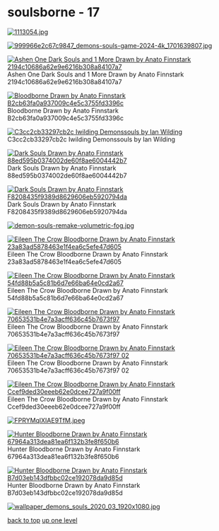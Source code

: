# soulsborne - 17
[![1113054.jpg](https://raw.githubusercontent.com/buckmanc/Wallpapers/main/mobile/soulsborne/1113054.jpg "1113054.jpg")](https://raw.githubusercontent.com/buckmanc/Wallpapers/main/mobile/soulsborne/1113054.jpg)

[![999966e2c67c9847_demons-souls-game-2024-4k_1701639807.jpg](https://raw.githubusercontent.com/buckmanc/Wallpapers/main/mobile/soulsborne/999966e2c67c9847_demons-souls-game-2024-4k_1701639807.jpg "999966e2c67c9847_demons-souls-game-2024-4k_1701639807.jpg")](https://raw.githubusercontent.com/buckmanc/Wallpapers/main/mobile/soulsborne/999966e2c67c9847_demons-souls-game-2024-4k_1701639807.jpg)

[![ Ashen One Dark Souls and 1 More Drawn by Anato Finnstark 2194c10686a62e9e6216b308a84107a7](https://raw.githubusercontent.com/buckmanc/Wallpapers/main/mobile/soulsborne/__ashen_one_dark_souls_and_1_more_drawn_by_anato_finnstark__2194c10686a62e9e6216b308a84107a7.png " Ashen One Dark Souls and 1 More Drawn by Anato Finnstark 2194c10686a62e9e6216b308a84107a7")](https://raw.githubusercontent.com/buckmanc/Wallpapers/main/mobile/soulsborne/__ashen_one_dark_souls_and_1_more_drawn_by_anato_finnstark__2194c10686a62e9e6216b308a84107a7.png)\
 Ashen One Dark Souls and 1 More Drawn by Anato Finnstark 2194c10686a62e9e6216b308a84107a7

[![ Bloodborne Drawn by Anato Finnstark B2cb63fa0a937009c4e5c3755fd3396c](https://raw.githubusercontent.com/buckmanc/Wallpapers/main/mobile/soulsborne/__bloodborne_drawn_by_anato_finnstark__b2cb63fa0a937009c4e5c3755fd3396c.png " Bloodborne Drawn by Anato Finnstark B2cb63fa0a937009c4e5c3755fd3396c")](https://raw.githubusercontent.com/buckmanc/Wallpapers/main/mobile/soulsborne/__bloodborne_drawn_by_anato_finnstark__b2cb63fa0a937009c4e5c3755fd3396c.png)\
 Bloodborne Drawn by Anato Finnstark B2cb63fa0a937009c4e5c3755fd3396c

[![C3cc2cb33297cb2c Iwilding Demonssouls by Ian Wilding](https://raw.githubusercontent.com/buckmanc/Wallpapers/main/mobile/soulsborne/c3cc2cb33297cb2c_iwilding_demonssouls_by_ian_wilding.jpg "C3cc2cb33297cb2c Iwilding Demonssouls by Ian Wilding")](https://raw.githubusercontent.com/buckmanc/Wallpapers/main/mobile/soulsborne/c3cc2cb33297cb2c_iwilding_demonssouls_by_ian_wilding.jpg)\
C3cc2cb33297cb2c Iwilding Demonssouls by Ian Wilding

[![ Dark Souls Drawn by Anato Finnstark 88ed595b0374002de60f8ae6004442b7](https://raw.githubusercontent.com/buckmanc/Wallpapers/main/mobile/soulsborne/__dark_souls_drawn_by_anato_finnstark__88ed595b0374002de60f8ae6004442b7.png " Dark Souls Drawn by Anato Finnstark 88ed595b0374002de60f8ae6004442b7")](https://raw.githubusercontent.com/buckmanc/Wallpapers/main/mobile/soulsborne/__dark_souls_drawn_by_anato_finnstark__88ed595b0374002de60f8ae6004442b7.png)\
 Dark Souls Drawn by Anato Finnstark 88ed595b0374002de60f8ae6004442b7

[![ Dark Souls Drawn by Anato Finnstark F8208435f9389d8629606eb5920794da](https://raw.githubusercontent.com/buckmanc/Wallpapers/main/mobile/soulsborne/__dark_souls_drawn_by_anato_finnstark__f8208435f9389d8629606eb5920794da.png " Dark Souls Drawn by Anato Finnstark F8208435f9389d8629606eb5920794da")](https://raw.githubusercontent.com/buckmanc/Wallpapers/main/mobile/soulsborne/__dark_souls_drawn_by_anato_finnstark__f8208435f9389d8629606eb5920794da.png)\
 Dark Souls Drawn by Anato Finnstark F8208435f9389d8629606eb5920794da

[![demon-souls-remake-volumetric-fog.jpg](https://raw.githubusercontent.com/buckmanc/Wallpapers/main/mobile/soulsborne/demon-souls-remake-volumetric-fog.jpg "demon-souls-remake-volumetric-fog.jpg")](https://raw.githubusercontent.com/buckmanc/Wallpapers/main/mobile/soulsborne/demon-souls-remake-volumetric-fog.jpg)

[![ Eileen The Crow Bloodborne Drawn by Anato Finnstark 23a83ad5878463e1f4ea6c5efe47d605](https://raw.githubusercontent.com/buckmanc/Wallpapers/main/mobile/soulsborne/__eileen_the_crow_bloodborne_drawn_by_anato_finnstark__23a83ad5878463e1f4ea6c5efe47d605.jpg " Eileen The Crow Bloodborne Drawn by Anato Finnstark 23a83ad5878463e1f4ea6c5efe47d605")](https://raw.githubusercontent.com/buckmanc/Wallpapers/main/mobile/soulsborne/__eileen_the_crow_bloodborne_drawn_by_anato_finnstark__23a83ad5878463e1f4ea6c5efe47d605.jpg)\
 Eileen The Crow Bloodborne Drawn by Anato Finnstark 23a83ad5878463e1f4ea6c5efe47d605

[![ Eileen The Crow Bloodborne Drawn by Anato Finnstark 54fd88b5a5c81b6d7e66ba64e0cd2a67](https://raw.githubusercontent.com/buckmanc/Wallpapers/main/mobile/soulsborne/__eileen_the_crow_bloodborne_drawn_by_anato_finnstark__54fd88b5a5c81b6d7e66ba64e0cd2a67.jpg " Eileen The Crow Bloodborne Drawn by Anato Finnstark 54fd88b5a5c81b6d7e66ba64e0cd2a67")](https://raw.githubusercontent.com/buckmanc/Wallpapers/main/mobile/soulsborne/__eileen_the_crow_bloodborne_drawn_by_anato_finnstark__54fd88b5a5c81b6d7e66ba64e0cd2a67.jpg)\
 Eileen The Crow Bloodborne Drawn by Anato Finnstark 54fd88b5a5c81b6d7e66ba64e0cd2a67

[![ Eileen The Crow Bloodborne Drawn by Anato Finnstark 70653531b4e7a3acff636c45b7673f97](https://raw.githubusercontent.com/buckmanc/Wallpapers/main/mobile/soulsborne/__eileen_the_crow_bloodborne_drawn_by_anato_finnstark__70653531b4e7a3acff636c45b7673f97_01.jpg " Eileen The Crow Bloodborne Drawn by Anato Finnstark 70653531b4e7a3acff636c45b7673f97")](https://raw.githubusercontent.com/buckmanc/Wallpapers/main/mobile/soulsborne/__eileen_the_crow_bloodborne_drawn_by_anato_finnstark__70653531b4e7a3acff636c45b7673f97_01.jpg)\
 Eileen The Crow Bloodborne Drawn by Anato Finnstark 70653531b4e7a3acff636c45b7673f97

[![ Eileen The Crow Bloodborne Drawn by Anato Finnstark 70653531b4e7a3acff636c45b7673f97 02](https://raw.githubusercontent.com/buckmanc/Wallpapers/main/mobile/soulsborne/__eileen_the_crow_bloodborne_drawn_by_anato_finnstark__70653531b4e7a3acff636c45b7673f97_02.jpg " Eileen The Crow Bloodborne Drawn by Anato Finnstark 70653531b4e7a3acff636c45b7673f97 02")](https://raw.githubusercontent.com/buckmanc/Wallpapers/main/mobile/soulsborne/__eileen_the_crow_bloodborne_drawn_by_anato_finnstark__70653531b4e7a3acff636c45b7673f97_02.jpg)\
 Eileen The Crow Bloodborne Drawn by Anato Finnstark 70653531b4e7a3acff636c45b7673f97 02

[![ Eileen The Crow Bloodborne Drawn by Anato Finnstark Ccef9ded30eeeb62e0dcee727a9f00ff](https://raw.githubusercontent.com/buckmanc/Wallpapers/main/mobile/soulsborne/__eileen_the_crow_bloodborne_drawn_by_anato_finnstark__ccef9ded30eeeb62e0dcee727a9f00ff.jpg " Eileen The Crow Bloodborne Drawn by Anato Finnstark Ccef9ded30eeeb62e0dcee727a9f00ff")](https://raw.githubusercontent.com/buckmanc/Wallpapers/main/mobile/soulsborne/__eileen_the_crow_bloodborne_drawn_by_anato_finnstark__ccef9ded30eeeb62e0dcee727a9f00ff.jpg)\
 Eileen The Crow Bloodborne Drawn by Anato Finnstark Ccef9ded30eeeb62e0dcee727a9f00ff

[![FPRYMqlXIAE9TfM.jpeg](https://raw.githubusercontent.com/buckmanc/Wallpapers/main/mobile/soulsborne/FPRYMqlXIAE9TfM.jpeg "FPRYMqlXIAE9TfM.jpeg")](https://raw.githubusercontent.com/buckmanc/Wallpapers/main/mobile/soulsborne/FPRYMqlXIAE9TfM.jpeg)

[![ Hunter Bloodborne Drawn by Anato Finnstark 67964a313dea81ea6f132b3fe8f650b6](https://raw.githubusercontent.com/buckmanc/Wallpapers/main/mobile/soulsborne/__hunter_bloodborne_drawn_by_anato_finnstark__67964a313dea81ea6f132b3fe8f650b6.jpg " Hunter Bloodborne Drawn by Anato Finnstark 67964a313dea81ea6f132b3fe8f650b6")](https://raw.githubusercontent.com/buckmanc/Wallpapers/main/mobile/soulsborne/__hunter_bloodborne_drawn_by_anato_finnstark__67964a313dea81ea6f132b3fe8f650b6.jpg)\
 Hunter Bloodborne Drawn by Anato Finnstark 67964a313dea81ea6f132b3fe8f650b6

[![ Hunter Bloodborne Drawn by Anato Finnstark B7d03eb143dfbbc02ce192078da9d85d](https://raw.githubusercontent.com/buckmanc/Wallpapers/main/mobile/soulsborne/__hunter_bloodborne_drawn_by_anato_finnstark__b7d03eb143dfbbc02ce192078da9d85d.jpg " Hunter Bloodborne Drawn by Anato Finnstark B7d03eb143dfbbc02ce192078da9d85d")](https://raw.githubusercontent.com/buckmanc/Wallpapers/main/mobile/soulsborne/__hunter_bloodborne_drawn_by_anato_finnstark__b7d03eb143dfbbc02ce192078da9d85d.jpg)\
 Hunter Bloodborne Drawn by Anato Finnstark B7d03eb143dfbbc02ce192078da9d85d

[![wallpaper_demons_souls_2020_03_1920x1080.jpg](https://raw.githubusercontent.com/buckmanc/Wallpapers/main/mobile/soulsborne/wallpaper_demons_souls_2020_03_1920x1080.jpg "wallpaper_demons_souls_2020_03_1920x1080.jpg")](https://raw.githubusercontent.com/buckmanc/Wallpapers/main/mobile/soulsborne/wallpaper_demons_souls_2020_03_1920x1080.jpg)



[back to top](#)
[up one level](/mobile/README.MD)
